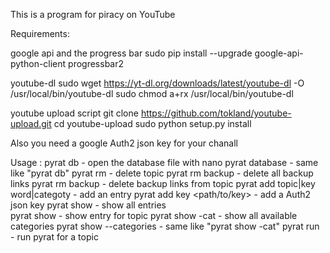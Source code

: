 This is a program for piracy on YouTube

Requirements:

google api and the progress bar
sudo pip install --upgrade google-api-python-client progressbar2

youtube-dl
sudo wget https://yt-dl.org/downloads/latest/youtube-dl -O /usr/local/bin/youtube-dl
sudo chmod a+rx /usr/local/bin/youtube-dl

youtube upload script
git clone https://github.com/tokland/youtube-upload.git
cd youtube-upload
sudo python setup.py install

Also you need a google Auth2 json key for your chanall

Usage : 
pyrat db                            - open the database file with nano 
pyrat database						- same like "pyrat db"
pyrat rm <topic> 					- delete topic
pyrat rm backup                     - delete all backup links
pyrat rm backup <topic>             - delete backup links from topic
pyrat add topic|key word|categoty   - add an entry
pyrat add key <path/to/key> <topic> - add a Auth2 json key
pyrat show 							- show all entries						
pyrat show <topic>					- show entry for topic
pyrat show -cat                     - show all available categories
pyrat show --categories             - same like "pyrat show -cat"
pyrat run <topic>                   - run pyrat for a topic
